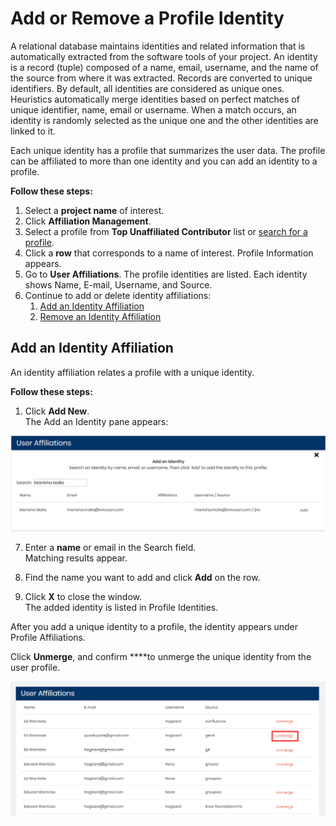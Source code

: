 # Add or Remove a Profile Identity

A relational database maintains identities and related information that is automatically extracted from the software tools of your project. An identity is a record \(tuple\) composed of a name, email, username, and the name of the source from where it was extracted. Records are converted to unique identifiers. By default, all identities are considered as unique ones. Heuristics automatically merge identities based on perfect matches of unique identifier, name, email or username. When a match occurs, an identity is randomly selected as the unique one and the other identities are linked to it.

Each unique identity has a profile that summarizes the user data. The profile can be affiliated to more than one identity and you can add an identity to a profile. 

**Follow these steps:**

1. Select a **project name** of interest. 
2. Click **Affiliation Management**. 
3. Select a profile from **Top Unaffiliated Contributor** list or [search for a profile](find-a-profile.md). 
4. Click a **row** that corresponds to a name of interest. Profile Information appears. 
5. Go to **User Affiliations**. The profile identities are listed. Each identity shows Name, E-mail, Username, and Source. 
6. Continue to add or delete identity affiliations:
   1. [Add an Identity Affiliation](add-or-remove-a-profile-identity.md#add-an-identity-affiliation)
   2. [Remove an Identity Affiliation](add-or-remove-a-profile-identity.md#unmerge-an-identity-affiliation)

## Add an Identity Affiliation

An identity affiliation relates a profile with a unique identity.

**Follow these steps:**

1. Click **Add New**.  
The Add an Identity pane appears:

![](../../../.gitbook/assets/18088130.png)

7. Enter a **name** or email in the Search field.  
Matching results appear.

8. Find the name you want to add and click **Add** on the row.

9. Click **X** to close the window.  
The added identity is listed in Profile Identities.

After you add a unique identity to a profile, the identity appears under Profile Affiliations.

Click **Unmerge**, and confirm ****to unmerge the unique identity from the user profile.

![Unmerge User Affiliations](../../../.gitbook/assets/unmerge-identity.png)





